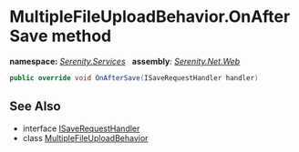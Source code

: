 # MultipleFileUploadBehavior.OnAfterSave method
**namespace:** *[Serenity.Services](../../README.md#serenity.services-namespace)*   **assembly**: *[Serenity.Net.Web](../../README.md)*

```csharp
public override void OnAfterSave(ISaveRequestHandler handler)
```

## See Also

* interface [ISaveRequestHandler](../Serenity.Net.Services/../ISaveRequestHandler.md)
* class [MultipleFileUploadBehavior](../MultipleFileUploadBehavior.md)